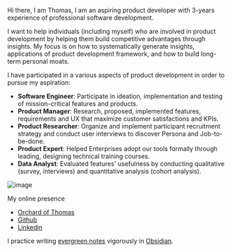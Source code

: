 Hi there, I am Thomas, I am an aspiring product developer with 3-years experience of professional software development.

I want to help individuals (including myself) who are involved in product development by helping them build competitive advantages through insights. My focus is on how to systematically generate insights, applications of product development framework, and how to build long-term personal moats.

I have participated in a various aspects of product development in order to pursue my aspiration:

- **Software Engineer**: Participate in ideation, implementation and testing of mission-critical features and products.
- **Product Manager**: Research, proposed, implemented features, requirements and UX that maximize customer satisfactions and KPIs.
- **Product Researcher**: Organize and implement participant recruitment strategy and conduct user interviews to discover Persona and Job-to-be-done.
- **Product Expert**: Helped Enterprises adopt our tools formally through leading, designing technical training courses.
- **Data Analyst**: Evaluated features' usefulness by conducting qualitative (survey, interviews) and quantitative analysis (cohort analysis).


![image](https://user-images.githubusercontent.com/16775806/107802313-bfc65b80-6d93-11eb-99cf-7c4cba1b43a4.png)

My online presence
- [Orchard of Thomas](https://minhthanh3145.github.io/)
- [Github](https://github.com/minhthanh3145)
- [Linkedin](https://www.linkedin.com/in/thanh-minh-to/)


I practice writing [evergreen notes](https://notes.andymatuschak.org/Evergreen_notes) vigorously in [Obsidian](http://obsidian.md/).

